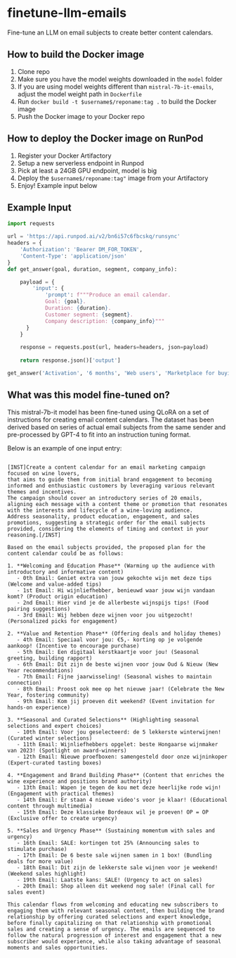 # finetune-llm-emails
Fine-tune an LLM on email subjects to create better content calendars.

## How to build the Docker image

1. Clone repo
2. Make sure you have the model weights downloaded in the `model` folder
3. If you are using model weights different than `mistral-7b-it-emails`, adjust the model weight path in `Dockerfile`
4. Run `docker build -t $username$/reponame:tag .` to build the Docker image
5. Push the Docker image to your Docker repo

## How to deploy the Docker image on RunPod

1. Register your Docker Artifactory
2. Setup a new serverless endpoint in Runpod
3. Pick at least a 24GB GPU endpoint, model is big
4. Deploy the `$username$/reponame:tag"` image from your Artifactory
5. Enjoy! Example input below

## Example Input

```python
import requests

url = 'https://api.runpod.ai/v2/bn6i57c6fbcskq/runsync'
headers = {
    'Authorization': 'Bearer DM_FOR_TOKEN',
    'Content-Type': 'application/json'  
}
def get_answer(goal, duration, segment, company_info):

    payload = {
        'input': {
            'prompt': f"""Produce an email calendar. 
            Goal: {goal}. 
            Duration: {duration}. 
            Customer segment: {segment}.
            Company description: {company_info}"""        
      }
    }
        
    response = requests.post(url, headers=headers, json=payload)
    
    return response.json()['output']

get_answer('Activation', '6 months', 'Web users', 'Marketplace for buying apartments')
```
## What was this model fine-tuned on? 

This mistral-7b-it model has been fine-tuned using QLoRA on a set of instructions for creating email content calendars. The dataset has been derived based on series of actual email subjects from the same sender and pre-processed by GPT-4 to fit into an instruction tuning format. 

Below is an example of one input entry: 
```

[INST]Create a content calendar for an email marketing campaign focused on wine lovers,
that aims to guide them from initial brand engagement to becoming informed and enthusiastic customers by leveraging various relevant themes and incentives.
The campaign should cover an introductory series of 20 emails, aligning each message with a content theme or promotion that resonates with the interests and lifecycle of a wine-loving audience.
Address seasonality, product education, engagement, and sales promotions, suggesting a strategic order for the email subjects provided, considering the elements of timing and context in your reasoning.[/INST]

Based on the email subjects provided, the proposed plan for the content calendar could be as follows:

1. **Welcoming and Education Phase** (Warming up the audience with introductory and informative content)
   - 0th Email: Geniet extra van jouw gekochte wijn met deze tips (Welcome and value-added tips)
   - 1st Email: Hi wijnliefhebber, benieuwd waar jouw wijn vandaan komt? (Product origin education)
   - 2nd Email: Hier vind je de allerbeste wijnspijs tips! (Food pairing suggestions)
   - 3rd Email: Wij hebben deze wijnen voor jou uitgezocht! (Personalized picks for engagement)

2. **Value and Retention Phase** (Offering deals and holiday themes)
   - 4th Email: Speciaal voor jou: €5,- korting op je volgende aankoop! (Incentive to encourage purchase)
   - 5th Email: Een digitaal kerstkaartje voor jou! (Seasonal greeting, building rapport)
   - 6th Email: Dit zijn de beste wijnen voor jouw Oud & Nieuw (New Year recommendations)
   - 7th Email: Fijne jaarwisseling! (Seasonal wishes to maintain connection)
   - 8th Email: Proost ook mee op het nieuwe jaar! (Celebrate the New Year, fostering community)
   - 9th Email: Kom jij proeven dit weekend? (Event invitation for hands-on experience)

3. **Seasonal and Curated Selections** (Highlighting seasonal selections and expert choices)
   - 10th Email: Voor jou geselecteerd: de 5 lekkerste winterwijnen! (Curated winter selections)
   - 11th Email: Wijnliefhebbers opgelet: beste Hongaarse wijnmaker van 2023! (Spotlight on award-winners)
   - 12th Email: Nieuwe proefboxen: samengesteld door onze wijninkoper (Expert-curated tasting boxes)

4. **Engagement and Brand Building Phase** (Content that enriches the wine experience and positions brand authority)
   - 13th Email: Wapen je tegen de kou met deze heerlijke rode wijn! (Engagement with practical themes)
   - 14th Email: Er staan 4 nieuwe video's voor je klaar! (Educational content through multimedia)
   - 15th Email: Deze klassieke Bordeaux wil je proeven! OP = OP (Exclusive offer to create urgency)

5. **Sales and Urgency Phase** (Sustaining momentum with sales and urgency)
   - 16th Email: SALE: kortingen tot 25% (Announcing sales to stimulate purchase)
   - 17th Email: De 6 beste sale wijnen samen in 1 box! (Bundling deals for more value)
   - 18th Email: Dit zijn de lekkerste sale wijnen voor je weekend! (Weekend sales highlight)
   - 19th Email: Laatste kans: SALE! (Urgency to act on sales)
   - 20th Email: Shop alleen dit weekend nog sale! (Final call for sales event)

This calendar flows from welcoming and educating new subscribers to engaging them with relevant seasonal content, then building the brand relationship by offering curated selections and expert knowledge, before finally capitalizing on that relationship with promotional sales and creating a sense of urgency. The emails are sequenced to follow the natural progression of interest and engagement that a new subscriber would experience, while also taking advantage of seasonal moments and sales opportunities.
```
